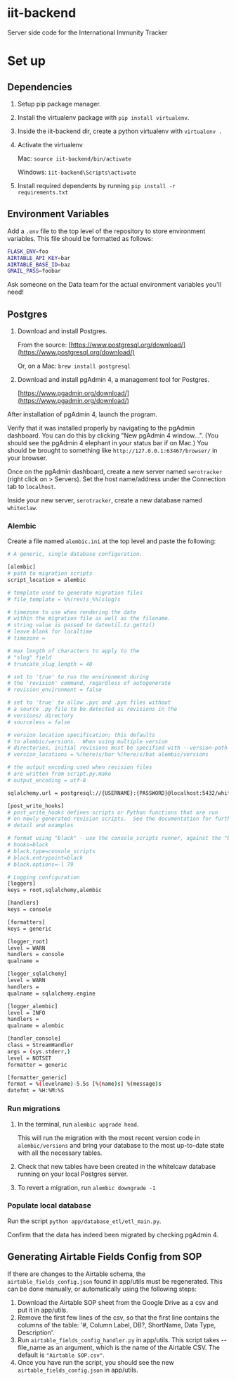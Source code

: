 # iit-backend
Server side code for the International Immunity Tracker

# Set up

## Dependencies

1. Setup pip package manager.
2. Install the virtualenv package with `pip install virtualenv`.
3. Inside the iit-backend dir, create a python virtualenv with `virtualenv .` 
4. Activate the virtualenv

    Mac: `source iit-backend/bin/activate`

    Windows: `iit-backend\Scripts\activate`

5. Install required dependents by running `pip install -r requirements.txt`

## Environment Variables

Add a `.env` file to the top level of the repository to store environment variables. This file should be formatted as follows:

```bash
FLASK_ENV=foo
AIRTABLE_API_KEY=bar
AIRTABLE_BASE_ID=baz
GMAIL_PASS=foobar
```

Ask someone on the Data team for the actual environment variables you'll need! 

## Postgres

1. Download and install Postgres.

    From the source: [https://www.postgresql.org/download/](https://www.postgresql.org/download/)

    Or, on a Mac: `brew install postgresql`

2. Download and install pgAdmin 4, a management tool for Postgres. 

   [https://www.pgadmin.org/download/](https://www.pgadmin.org/download/)

After installation of pgAdmin 4, launch the program. 

Verify that it was installed properly by navigating to the pgAdmin dashboard. You can do this by clicking "New pgAdmin 4 window...". (You should see the pgAdmin 4 elephant in your status bar if on Mac.) You should be brought to something like `http://127.0.0.1:63467/browser/` in your browser.

Once on the pgAdmin dashboard, create a new server named `serotracker` (right click on > Servers). Set the host name/address under the Connection tab to `localhost`. 

Inside your new server, `serotracker`, create a new database named `whiteclaw`.  

### Alembic

Create a file named `alembic.ini` at the top level and paste the following: 

```bash
# A generic, single database configuration.

[alembic]
# path to migration scripts
script_location = alembic

# template used to generate migration files
# file_template = %%(rev)s_%%(slug)s

# timezone to use when rendering the date
# within the migration file as well as the filename.
# string value is passed to dateutil.tz.gettz()
# leave blank for localtime
# timezone =

# max length of characters to apply to the
# "slug" field
# truncate_slug_length = 40

# set to 'true' to run the environment during
# the 'revision' command, regardless of autogenerate
# revision_environment = false

# set to 'true' to allow .pyc and .pyo files without
# a source .py file to be detected as revisions in the
# versions/ directory
# sourceless = false

# version location specification; this defaults
# to alembic/versions.  When using multiple version
# directories, initial revisions must be specified with --version-path
# version_locations = %(here)s/bar %(here)s/bat alembic/versions

# the output encoding used when revision files
# are written from script.py.mako
# output_encoding = utf-8

sqlalchemy.url = postgresql://{USERNAME}:{PASSWORD}@localhost:5432/whiteclaw

[post_write_hooks]
# post_write_hooks defines scripts or Python functions that are run
# on newly generated revision scripts.  See the documentation for further
# detail and examples

# format using "black" - use the console_scripts runner, against the "black" entrypoint
# hooks=black
# black.type=console_scripts
# black.entrypoint=black
# black.options=-l 79

# Logging configuration
[loggers]
keys = root,sqlalchemy,alembic

[handlers]
keys = console

[formatters]
keys = generic

[logger_root]
level = WARN
handlers = console
qualname =

[logger_sqlalchemy]
level = WARN
handlers =
qualname = sqlalchemy.engine

[logger_alembic]
level = INFO
handlers =
qualname = alembic

[handler_console]
class = StreamHandler
args = (sys.stderr,)
level = NOTSET
formatter = generic

[formatter_generic]
format = %(levelname)-5.5s [%(name)s] %(message)s
datefmt = %H:%M:%S
```

### Run migrations
1. In the terminal, run ```alembic upgrade head```.

    This will run the migration with the most recent version code in ```alembic/versions``` and bring your database
    to the most up-to-date state with all the necessary tables.

2. Check that new tables have been created in the whitelcaw database running on your local Postgres server.

3. To revert a migration, run ```alembic downgrade -1```


### Populate local database

Run the script `python app/database_etl/etl_main.py`.

Confirm that the data has indeed been migrated by checking pgAdmin 4.

## Generating Airtable Fields Config from SOP
If there are changes to the Airtable schema, the `airtable_fields_config.json` found in app/utils must be regenerated.
This can be done manually, or automatically using the following steps:
1. Download the Airtable SOP sheet from the Google Drive as a csv and put it in app/utils.
2. Remove the first few lines of the csv, so that the first line contains the columns of the table:
'#, Column Label, DB?, ShortName, Data Type, Description'.
3. Run `airtable_fields_config_handler.py` in app/utils. This script takes --file_name as an argument,
which is the name of the Airtable CSV. The default is `"Airtable SOP.csv"`.
4. Once you have run the script, you should see the new `airtable_fields_config.json` in app/utils.

